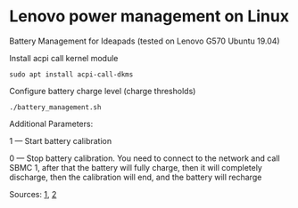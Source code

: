 # Lenovo power management on Linux

Battery Management for Ideapads (tested on Lenovo G570 Ubuntu 19.04)

Install acpi call kernel module

`sudo apt install acpi-call-dkms`

Configure battery charge level (charge thresholds)

`./battery_management.sh`

Additional Parameters:

1 — Start battery calibration

0 — Stop battery calibration. You need to connect to the network and call SBMC 1, after that the battery will fully charge, then it will completely discharge, then the calibration will end, and the battery will recharge

Sources: [1](https://www.linux.org.ru/forum/general/10574293?cid=11356142), [2](https://github.com/Sudokamikaze/LenovoBatteryLinux)
